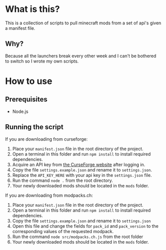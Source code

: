 # What is this?
This is a collection of scripts to pull minecraft mods from a set of api's given a manifest file.

## Why?
Because all the launchers break every other week and I can't be bothered to switch so I wrote my own scripts.

# How to use

## Prerequisites
- Node.js

## Running the script
If you are downloading from curseforge:
1. Place your `manifest.json` file in the root directory of the project.
2. Open a terminal in this folder and run `npm install` to install required dependencies.
3. Acquire an API key from [the CurseForge website](`https://console.curseforge.com/?#/api-keys`) after logging in.
4. Copy the file `settings.example.json` and rename it to `settings.json`.
5. Replace the `API_KEY_HERE` with your api key in the `settings.json` file.
6. Run the command `node .` from the root directory.
7. Your newly downloaded mods should be located in the `mods` folder.

If you are downloading from modpacks.ch:
1. Place your `manifest.json` file in the root directory of the project.
2. Open a terminal in this folder and run `npm install` to install required dependencies.
3. Copy the file `settings.example.json` and rename it to `settings.json`
4. Open this file and change the fields for `pack_id` and `pack_version` to the corresponding values of the requested modpack.
5. Run the command `node src/modpacks.ch.js` from the root folder
6. Your newly downloaded mods should be located in the `mods` folder.